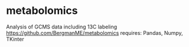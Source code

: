 # metabolomics
Analysis of GCMS data including 13C labeling
https://github.com/BergmanME/metabolomics
requires: Pandas, Numpy, TKinter